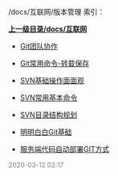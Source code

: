 /docs/互联网/版本管理 索引：


**[上一级目录/docs/互联网](/docs/互联网/index.md)**

- [Git团队协作](/docs/互联网/版本管理/Git团队协作.md)

- [Git常用命令-转载保存](/docs/互联网/版本管理/Git常用命令-转载保存.md)

- [SVN基础操作面面观](/docs/互联网/版本管理/SVN基础操作面面观.md)

- [SVN常用基本命令](/docs/互联网/版本管理/SVN常用基本命令.md)

- [SVN目录结构规划](/docs/互联网/版本管理/SVN目录结构规划.md)

- [明明白白Git基础](/docs/互联网/版本管理/明明白白Git基础.md)

- [服务端代码自动部署GIT方式](/docs/互联网/版本管理/服务端代码自动部署GIT方式.md)


<font size=2 color='grey'> 2020-03-12 02:17 </font>